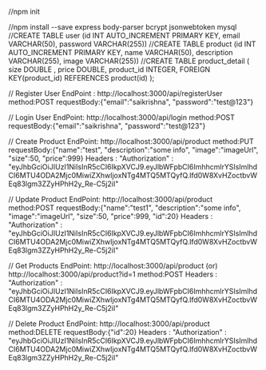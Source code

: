 //npm init

//npm install --save express body-parser bcrypt jsonwebtoken mysql
//CREATE TABLE user (id INT AUTO_INCREMENT PRIMARY KEY, email VARCHAR(50), password VARCHAR(255))
//CREATE TABLE product (id INT AUTO_INCREMENT PRIMARY KEY, name VARCHAR(50), description VARCHAR(255), image VARCHAR(255))
//CREATE TABLE product_detail (
   size    DOUBLE ,
   price   DOUBLE,
   product_id INTEGER,
   FOREIGN KEY(product_id) REFERENCES product(id)
  );
  
// Register User
  EndPoint : http://localhost:3000/api/registerUser
  method:POST
  requestBody:{"email":"saikrishna", "password":"test@123"}
  
  
 // Login User
  EndPoint: http://localhost:3000/api/login
  method:POST
  requestBody:{"email":"saikrishna", "password":"test@123"}
  
// Create Product
  EndPoint: http://localhost:3000/api/product
  method:PUT
  requestBody:{"name":"test", "description":"some info", "image":"imageUrl", "size":50, "price":999}
  Headers : "Authorization" : "eyJhbGciOiJIUzI1NiIsInR5cCI6IkpXVCJ9.eyJlbWFpbCI6ImhhcmlrYSIsImlhdCI6MTU4ODA2Mjc0MiwiZXhwIjoxNTg4MTQ5MTQyfQ.lfd0W8XvHZoctbvWEq83lgm3ZZyHPhH2y_Re-C5j2iI"
  
// Update Product
  EndPoint: http://localhost:3000/api/product
  method:POST
  requestBody:{"name":"test1", "description":"some info", "image":"imageUrl", "size":50, "price":999, "id":20}
  Headers : "Authorization" : "eyJhbGciOiJIUzI1NiIsInR5cCI6IkpXVCJ9.eyJlbWFpbCI6ImhhcmlrYSIsImlhdCI6MTU4ODA2Mjc0MiwiZXhwIjoxNTg4MTQ5MTQyfQ.lfd0W8XvHZoctbvWEq83lgm3ZZyHPhH2y_Re-C5j2iI"

  
// Get Products
  EndPoint: http://localhost:3000/api/product (or)  http://localhost:3000/api/product?id=1
  method:POST
  Headers : "Authorization" : "eyJhbGciOiJIUzI1NiIsInR5cCI6IkpXVCJ9.eyJlbWFpbCI6ImhhcmlrYSIsImlhdCI6MTU4ODA2Mjc0MiwiZXhwIjoxNTg4MTQ5MTQyfQ.lfd0W8XvHZoctbvWEq83lgm3ZZyHPhH2y_Re-C5j2iI"

  
// Delete Product
  EndPoint: http://localhost:3000/api/product
  method:DELETE
  requestBody:{"id":20}
  Headers : "Authorization" : "eyJhbGciOiJIUzI1NiIsInR5cCI6IkpXVCJ9.eyJlbWFpbCI6ImhhcmlrYSIsImlhdCI6MTU4ODA2Mjc0MiwiZXhwIjoxNTg4MTQ5MTQyfQ.lfd0W8XvHZoctbvWEq83lgm3ZZyHPhH2y_Re-C5j2iI"

  
  
    
  

  
  
  
  
  
